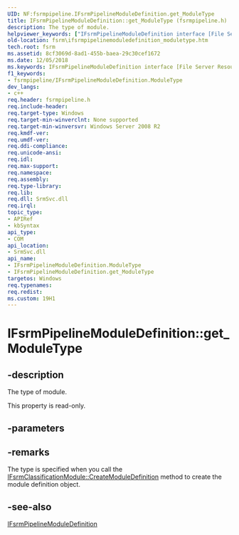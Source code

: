 ```yaml
---
UID: NF:fsrmpipeline.IFsrmPipelineModuleDefinition.get_ModuleType
title: IFsrmPipelineModuleDefinition::get_ModuleType (fsrmpipeline.h)
description: The type of module.
helpviewer_keywords: ["IFsrmPipelineModuleDefinition interface [File Server Resource Manager]","ModuleType property","IFsrmPipelineModuleDefinition.ModuleType","IFsrmPipelineModuleDefinition.get_ModuleType","IFsrmPipelineModuleDefinition::ModuleType","IFsrmPipelineModuleDefinition::get_ModuleType","ModuleType property [File Server Resource Manager]","ModuleType property [File Server Resource Manager]","IFsrmPipelineModuleDefinition interface","fs.ifsrmpipelinemoduledefinition_moduletype","fsrm.ifsrmpipelinemoduledefinition_moduletype","fsrmpipeline/IFsrmPipelineModuleDefinition::ModuleType","fsrmpipeline/IFsrmPipelineModuleDefinition::get_ModuleType","get_ModuleType"]
old-location: fsrm\ifsrmpipelinemoduledefinition_moduletype.htm
tech.root: fsrm
ms.assetid: 8cf3069d-8ad1-455b-baea-29c30cef1672
ms.date: 12/05/2018
ms.keywords: IFsrmPipelineModuleDefinition interface [File Server Resource Manager],ModuleType property, IFsrmPipelineModuleDefinition.ModuleType, IFsrmPipelineModuleDefinition.get_ModuleType, IFsrmPipelineModuleDefinition::ModuleType, IFsrmPipelineModuleDefinition::get_ModuleType, ModuleType property [File Server Resource Manager], ModuleType property [File Server Resource Manager],IFsrmPipelineModuleDefinition interface, fs.ifsrmpipelinemoduledefinition_moduletype, fsrm.ifsrmpipelinemoduledefinition_moduletype, fsrmpipeline/IFsrmPipelineModuleDefinition::ModuleType, fsrmpipeline/IFsrmPipelineModuleDefinition::get_ModuleType, get_ModuleType
f1_keywords:
- fsrmpipeline/IFsrmPipelineModuleDefinition.ModuleType
dev_langs:
- c++
req.header: fsrmpipeline.h
req.include-header: 
req.target-type: Windows
req.target-min-winverclnt: None supported
req.target-min-winversvr: Windows Server 2008 R2
req.kmdf-ver: 
req.umdf-ver: 
req.ddi-compliance: 
req.unicode-ansi: 
req.idl: 
req.max-support: 
req.namespace: 
req.assembly: 
req.type-library: 
req.lib: 
req.dll: SrmSvc.dll
req.irql: 
topic_type:
- APIRef
- kbSyntax
api_type:
- COM
api_location:
- SrmSvc.dll
api_name:
- IFsrmPipelineModuleDefinition.ModuleType
- IFsrmPipelineModuleDefinition.get_ModuleType
targetos: Windows
req.typenames: 
req.redist: 
ms.custom: 19H1
---
```


# IFsrmPipelineModuleDefinition::get_ModuleType


## -description


The type of module.

This property is read-only.


## -parameters


## -remarks



The type is specified when you call the <a href="https://docs.microsoft.com/previous-versions/windows/desktop/api/fsrmpipeline/nf-fsrmpipeline-ifsrmclassificationmanager-createmoduledefinition">IFsrmClassificationModule::CreateModuleDefinition</a> method to create the module definition object.




## -see-also




<a href="https://docs.microsoft.com/previous-versions/windows/desktop/api/fsrmpipeline/nn-fsrmpipeline-ifsrmpipelinemoduledefinition">IFsrmPipelineModuleDefinition</a>
 

 

